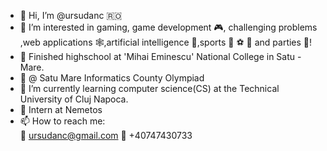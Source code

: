 - 👋 Hi, I’m @ursudanc 🇷🇴
- 👀 I’m interested in gaming, game development 🎮, challenging problems ,web applications 🕸️,artificial intelligence 🤖,sports 🏀 ⚽ 🏐 and parties 🥳!
- 🏫 Finished highschool at 'Mihai Eminescu' National College in Satu - Mare.
- 🥉 @ Satu Mare Informatics County Olympiad
- 🌱 I’m currently learning computer science(CS) at the Technical University of Cluj  Napoca. 
- 👔 Intern at Nemetos 
- 📫 How to reach me:  
  📧 ursudanc@gmail.com
   📱 +40747430733 
<!---
ursudanc/ursudanc is a ✨ special ✨ repository because its `README.md` (this file) appears on your GitHub profile.
You can click the Preview link to take a look at your changes.
--->
